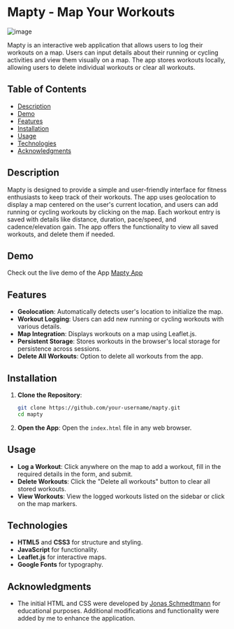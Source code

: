# Mapty - Map Your Workouts
![image](https://github.com/user-attachments/assets/19b82d9e-5327-4b83-9880-32041f042859)

Mapty is an interactive web application that allows users to log their workouts on a map. Users can input details about their running or cycling activities and view them visually on a map. The app stores workouts locally, allowing users to delete individual workouts or clear all workouts.

## Table of Contents

- [Description](#description)
- [Demo](#demo)
- [Features](#features)
- [Installation](#installation)
- [Usage](#usage)
- [Technologies](#technologies)
- [Acknowledgments](#acknowledgments)

## Description

Mapty is designed to provide a simple and user-friendly interface for fitness enthusiasts to keep track of their workouts. The app uses geolocation to display a map centered on the user's current location, and users can add running or cycling workouts by clicking on the map. Each workout entry is saved with details like distance, duration, pace/speed, and cadence/elevation gain. The app offers the functionality to view all saved workouts, and delete them if needed.

## Demo

Check out the live demo of the App [Mapty App](https://mapty-alahmady.netlify.app/)

## Features

- **Geolocation**: Automatically detects user's location to initialize the map.
- **Workout Logging**: Users can add new running or cycling workouts with various details.
- **Map Integration**: Displays workouts on a map using Leaflet.js.
- **Persistent Storage**: Stores workouts in the browser's local storage for persistence across sessions.
- **Delete All Workouts**: Option to delete all workouts from the app.

## Installation

1. **Clone the Repository**:
   ```bash
   git clone https://github.com/your-username/mapty.git
   cd mapty
   ```
2. **Open the App**: Open the `index.html` file in any web browser.

## Usage

- **Log a Workout**: Click anywhere on the map to add a workout, fill in the required details in the form, and submit.
- **Delete Workouts**: Click the "Delete all workouts" button to clear all stored workouts.
- **View Workouts**: View the logged workouts listed on the sidebar or click on the map markers.

## Technologies

- **HTML5** and **CSS3** for structure and styling.
- **JavaScript** for functionality.
- **Leaflet.js** for interactive maps.
- **Google Fonts** for typography.

## Acknowledgments

- The initial HTML and CSS were developed by [Jonas Schmedtmann](https://twitter.com/jonasschmedtman) for educational purposes. Additional modifications and functionality were added by me to enhance the application.
